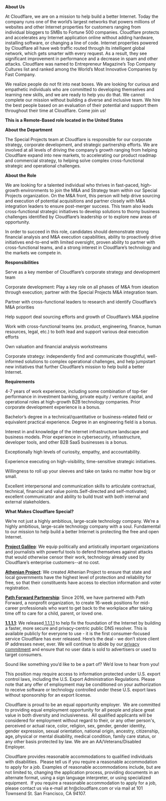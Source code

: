 <div class="content-intro">
	<div><strong>About Us</strong></div>
	<div>
		<p>At Cloudflare, we are on a mission to help build a better Internet. Today the company runs one of the world’s largest networks that powers millions of websites and other Internet properties for customers ranging from individual bloggers to SMBs to Fortune 500 companies. Cloudflare protects and accelerates any Internet application online without adding hardware, installing software, or changing a line of code. Internet properties powered by Cloudflare all have web traffic routed through its intelligent global network, which gets smarter with every request. As a result, they see significant improvement in performance and a decrease in spam and other attacks. Cloudflare was named to Entrepreneur Magazine’s Top Company Cultures list and ranked among the World’s Most Innovative Companies by Fast Company.&nbsp;</p>
		<p><span style="font-weight: 400;">We realize people do not fit into neat boxes. We are looking for curious and empathetic individuals who are committed to developing themselves and learning new skills, and we are ready to help you do that. We cannot complete our mission without building a diverse and inclusive team. We hire the best people based on an evaluation of their potential and support them throughout their time at Cloudflare. Come join us!&nbsp;</span></p>
	</div>
</div>
<p><strong>This is a Remote-Based role located in the United States</strong></p>
<p><strong>About the Department</strong></p>
<p>The Special Projects team at Cloudflare is responsible for our corporate strategy, corporate development, and strategic partnership efforts. We are involved at all levels of driving the company’s growth ranging from helping Cloudflare expand into new markets, to accelerating our product roadmap and commercial strategy, to helping solve complex cross-functional strategic and operational challenges.</p>
<p><strong>About the Role</strong></p>
<p>We are looking for a talented individual who thrives in fast-paced, high-growth environments to join the M&amp;A and Strategy team within our Special Projects organization. On the M&amp;A front, this person will help drive sourcing and execution of potential acquisitions and partner closely with M&amp;A integration leaders to ensure post-merger success. This team also leads cross-functional strategic initiatives to develop solutions to thorny business challenges identified by Cloudflare’s leadership or to explore new areas of opportunity.&nbsp;</p>
<p>In order to succeed in this role, candidates should demonstrate strong financial analysis and M&amp;A execution capabilities, ability to proactively drive initiatives end-to-end with limited oversight, proven ability to partner with cross-functional teams, and a strong interest in Cloudflare’s technology and the markets we compete in.</p>
<p><strong>Responsibilities</strong></p>
<p>Serve as a key member of Cloudflare’s corporate strategy and development team</p>
<p>Corporate development: Play a key role on all phases of M&amp;A from ideation through execution; partner with the Special Projects M&amp;A integration team.</p>
<p>Partner with cross-functional leaders to research and identify Cloudflare’s M&amp;A priorities</p>
<p>Help support deal sourcing efforts and growth of Cloudflare’s M&amp;A pipeline</p>
<p>Work with cross-functional teams (ex. product, engineering, finance, human resources, legal, etc.) to both lead and support various deal execution efforts</p>
<p>Own valuation and financial analysis workstreams</p>
<p>Corporate strategy: independently find and communicate thoughtful, well-informed solutions to complex operational challenges, and help jumpstart new initiatives that further Cloudflare’s mission to help build a better Internet.</p>
<p><strong>Requirements</strong></p>
<p>4-7 years of work experience, including some combination of top-tier performance in investment banking, private equity / venture capital, and operational roles at high-growth B2B technology companies. Prior corporate development experience is a bonus.</p>
<p>Bachelor’s degree in a technical/quantitative or business-related field or equivalent practical experience. Degree in an engineering field is a bonus.</p>
<p>Interest in and knowledge of the internet infrastructure landscape and business models. Prior experience in cybersecurity, infrastructure, developer tools, and other B2B SaaS businesses is a bonus.</p>
<p>Exceptionally high levels of curiosity, empathy, and accountability.</p>
<p>Experience executing on high-visibility, time-sensitive strategic initiatives.</p>
<p>Willingness to roll up your sleeves and take on tasks no matter how big or small.</p>
<p>Excellent interpersonal and communication skills to articulate contractual, technical, financial and value points.Self-directed and self-motivated; excellent communicator and ability to build trust with both internal and external stakeholders.</p>
<div class="content-conclusion">
	<p><strong>What Makes Cloudflare Special?</strong></p>
	<p><span style="font-weight: 400;">We’re not just a highly ambitious, large-scale technology company. We’re a highly ambitious, large-scale technology company with a soul. Fundamental to our mission to help build a better Internet is protecting the free and open Internet.</span></p>
	<p><a href="https://blog.cloudflare.com/protecting-free-expression-online/"><strong>Project Galileo</strong></a><span style="font-weight: 400;">: We equip politically and artistically important organizations and journalists with powerful tools to defend themselves against attacks that would otherwise censor their work, technology already used by Cloudflare’s enterprise customers--at no cost.</span></p>
	<p><strong><a href="https://www.cloudflare.com/athenian/">Athenian Project</a></strong><span style="font-weight: 400;">: We created Athenian Project to ensure that state and local governments have the highest level of protection and reliability for free, so that their constituents have access to election information and voter registration.</span></p>
	<p><a href="https://blog.cloudflare.com/tag/path-forward/"><strong>Path Forward Partnership</strong></a><span style="font-weight: 400;">: Since 2016, we have partnered with Path Forward, a nonprofit organization, to create 16-week positions for mid-career professionals who want to get back to the workplace after taking time off to care for a child, parent, or loved one.</span></p>
	<p><a href="https://1.1.1.1/"><strong>1.1.1.1</strong></a><span style="font-weight: 400;">: We released</span><a href="https://1.1.1.1/"> <span style="font-weight: 400;">1.1.1.1</span></a><span style="font-weight: 400;"> to help fix the foundation of the Internet by building a faster, more secure and privacy-centric public DNS resolver. This is available publicly for everyone to use - it is the first consumer-focused service Cloudflare has ever released. Here’s the deal - we don’t store client IP addresses never, ever. We will continue to abide by our</span><a href="https://developers.cloudflare.com/1.1.1.1/privacy/public-dns-resolver"> privacy commitment</a><span style="font-weight: 400;"> and ensure that no user data is sold to advertisers or used to target consumers.</span></p>
	<p><span style="font-weight: 400;">Sound like something you’d like to be a part of? We’d love to hear from you!</span></p>
	<p><span style="font-weight: 400;">This position may require access to information protected under U.S. export control laws, including the U.S. Export Administration Regulations. Please note that any offer of employment may be conditioned on your authorization to receive software or technology controlled under these U.S. export laws without sponsorship for an export license.</span></p>
	<p><span style="font-weight: 400;">Cloudflare is proud to be an equal opportunity employer. &nbsp;We are committed to providing equal employment opportunity for all people and place great value in both diversity and inclusiveness. &nbsp;All qualified applicants will be considered for employment without regard to their, or any other person's, perceived or actual</span> <span style="font-weight: 400;">race, color, religion, sex, gender, gender identity, gender expression, sexual orientation, national origin, ancestry, citizenship, age, physical or mental disability, medical condition, family care status, or any other basis protected by law. </span><span style="font-weight: 400;">We are an AA/Veterans/Disabled Employer.</span></p>
	<p><span style="font-weight: 400;">Cloudflare provides reasonable accommodations to qualified individuals with disabilities. &nbsp;Please tell us if you require a reasonable accommodation to apply for a job. Examples of reasonable accommodations include, but are not limited to, changing the application process, providing documents in an alternate format, using a sign language interpreter, or using specialized equipment. &nbsp;If you require a reasonable accommodation to apply for a job, please contact us via e-mail at </span><span style="font-weight: 400;">hr@cloudflare.com</span><span style="font-weight: 400;"> or via mail at 101 Townsend St. San Francisco, CA 94107.</span></p>
</div>